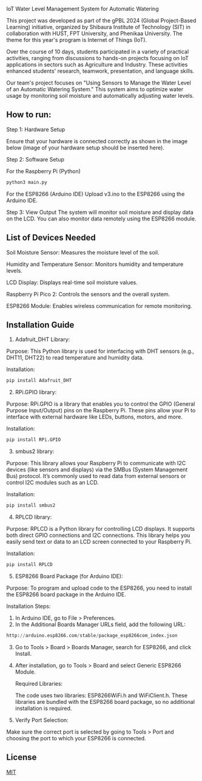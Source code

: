 IoT Water Level Management System for Automatic Watering

This project was developed as part of the gPBL 2024 (Global Project-Based Learning) initiative, organized by Shibaura Institute of Technology (SIT) in collaboration with HUST, FPT University, and Phenikaa University. The theme for this year's program is Internet of Things (IoT).

Over the course of 10 days, students participated in a variety of practical activities, ranging from discussions to hands-on projects focusing on IoT applications in sectors such as Agriculture and Industry. These activities enhanced students' research, teamwork, presentation, and language skills.

Our team's project focuses on "Using Sensors to Manage the Water Level of an Automatic Watering System." This system aims to optimize water usage by monitoring soil moisture and automatically adjusting water levels.


## How to run:
Step 1: Hardware Setup

Ensure that your hardware is connected correctly as shown in the image below (image of your hardware setup should be inserted here).

Step 2: Software Setup

For the Raspberry Pi (Python)
```python
python3 main.py
```
For the ESP8266 (Arduino IDE) Upload v3.ino to the ESP8266 using the Arduino IDE.

Step 3: View Output
The system will monitor soil moisture and display data on the LCD. You can also monitor data remotely using the ESP8266 module.
   

## List of Devices Needed

Soil Moisture Sensor: Measures the moisture level of the soil.

Humidity and Temperature Sensor: Monitors humidity and temperature levels.

LCD Display: Displays real-time soil moisture values.

Raspberry Pi Pico 2: Controls the sensors and the overall system.

ESP8266 Module: Enables wireless communication for remote monitoring.

## Installation Guide

1. Adafruit_DHT Library:

Purpose: This Python library is used for interfacing with DHT sensors (e.g., DHT11, DHT22) to read temperature and humidity data.

Installation:

```python
pip install Adafruit_DHT
```
2.  RPi.GPIO library:

Purpose: RPi.GPIO is a library that enables you to control the GPIO (General Purpose Input/Output) pins on the Raspberry Pi. These pins allow your Pi to interface with external hardware like LEDs, buttons, motors, and more.

Installation:

```python
pip install RPi.GPIO
```

3. smbus2 library:

Purpose: This library allows your Raspberry Pi to communicate with I2C devices (like sensors and displays) via the SMBus (System Management Bus) protocol. It’s commonly used to read data from external sensors or control I2C modules such as an LCD.

Installation:

```python
pip install smbus2
```


4. RPLCD library:

Purpose: RPLCD is a Python library for controlling LCD displays. It supports both direct GPIO connections and I2C connections. This library helps you easily send text or data to an LCD screen connected to your Raspberry Pi.

Installation:

```python
pip install RPLCD
```
5. ESP8266 Board Package (for Arduino IDE):

Purpose: To program and upload code to the ESP8266, you need to install the ESP8266 board package in the Arduino IDE.

Installation Steps:

  1. In Arduino IDE, go to File > Preferences.
  2. In the Additional Boards Manager URLs field, add the following URL:

```python
http://arduino.esp8266.com/stable/package_esp8266com_index.json
```
  3. Go to Tools > Board > Boards Manager, search for ESP8266, and click Install.
  4. After installation, go to Tools > Board and select Generic ESP8266 Module.

      Required Libraries:

      The code uses two libraries: ESP8266WiFi.h and WiFiClient.h. These libraries are bundled with the ESP8266 board package, so no additional installation is required.

6. Verify Port Selection:

Make sure the correct port is selected by going to Tools > Port and choosing the port to which your ESP8266 is connected.

## License

[MIT](https://choosealicense.com/licenses/mit/)
